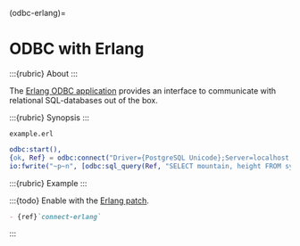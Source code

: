 (odbc-erlang)=

# ODBC with Erlang

:::{rubric} About
:::

The [Erlang ODBC application] provides an interface to communicate
with relational SQL-databases out of the box.

:::{rubric} Synopsis
:::

`example.erl`
```erlang
odbc:start(),
{ok, Ref} = odbc:connect("Driver={PostgreSQL Unicode};Server=localhost;Port=5432;Uid=crate;Pwd=crate", []),
io:fwrite("~p~n", [odbc:sql_query(Ref, "SELECT mountain, height FROM sys.summits ORDER BY height DESC LIMIT 3")]),
```

:::{rubric} Example
:::

:::{todo}
Enable with the [Erlang patch](https://github.com/crate/cratedb-guide/pull/420).
```md
- {ref}`connect-erlang`
```
:::


[Erlang ODBC application]: https://www.erlang.org/docs/28/apps/odbc/odbc.html
